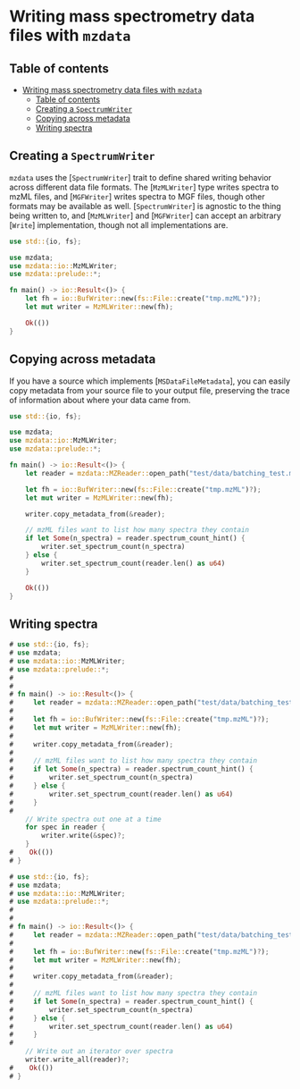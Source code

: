 # Writing mass spectrometry data files with `mzdata`

## Table of contents
- [Writing mass spectrometry data files with `mzdata`](#writing-mass-spectrometry-data-files-with-mzdata)
  - [Table of contents](#table-of-contents)
  - [Creating a `SpectrumWriter`](#creating-a-spectrumwriter)
  - [Copying across metadata](#copying-across-metadata)
  - [Writing spectra](#writing-spectra)

## Creating a `SpectrumWriter`

`mzdata` uses the [`SpectrumWriter`] trait to define shared writing behavior across different
data file formats. The [`MzMLWriter`] type writes spectra to mzML files, and [`MGFWriter`] writes
spectra to MGF files, though other formats may be available as well. [`SpectrumWriter`] is agnostic
to the thing being written to, and [`MzMLWriter`] and [`MGFWriter`] can accept an arbitrary [`Write`]
implementation, though not all implementations are.

```rust
use std::{io, fs};

use mzdata;
use mzdata::io::MzMLWriter;
use mzdata::prelude::*;

fn main() -> io::Result<()> {
    let fh = io::BufWriter::new(fs::File::create("tmp.mzML")?);
    let mut writer = MzMLWriter::new(fh);

    Ok(())
}
```

## Copying across metadata

If you have a source which implements [`MSDataFileMetadata`], you can easily copy metadata from your
source file to your output file, preserving the trace of information about where your data came from.

```rust
use std::{io, fs};

use mzdata;
use mzdata::io::MzMLWriter;
use mzdata::prelude::*;

fn main() -> io::Result<()> {
    let reader = mzdata::MZReader::open_path("test/data/batching_test.mzML")?;

    let fh = io::BufWriter::new(fs::File::create("tmp.mzML")?);
    let mut writer = MzMLWriter::new(fh);

    writer.copy_metadata_from(&reader);

    // mzML files want to list how many spectra they contain
    if let Some(n_spectra) = reader.spectrum_count_hint() {
        writer.set_spectrum_count(n_spectra)
    } else {
        writer.set_spectrum_count(reader.len() as u64)
    }

    Ok(())
}
```

## Writing spectra

```rust
# use std::{io, fs};
# use mzdata;
# use mzdata::io::MzMLWriter;
# use mzdata::prelude::*;
#
#
# fn main() -> io::Result<()> {
#     let reader = mzdata::MZReader::open_path("test/data/batching_test.mzML")?;
#
#     let fh = io::BufWriter::new(fs::File::create("tmp.mzML")?);
#     let mut writer = MzMLWriter::new(fh);
#
#     writer.copy_metadata_from(&reader);
#
#     // mzML files want to list how many spectra they contain
#     if let Some(n_spectra) = reader.spectrum_count_hint() {
#         writer.set_spectrum_count(n_spectra)
#     } else {
#         writer.set_spectrum_count(reader.len() as u64)
#     }
#
    // Write spectra out one at a time
    for spec in reader {
        writer.write(&spec)?;
    }
#    Ok(())
# }
```

```rust
# use std::{io, fs};
# use mzdata;
# use mzdata::io::MzMLWriter;
# use mzdata::prelude::*;
#
#
# fn main() -> io::Result<()> {
#     let reader = mzdata::MZReader::open_path("test/data/batching_test.mzML")?;
#
#     let fh = io::BufWriter::new(fs::File::create("tmp.mzML")?);
#     let mut writer = MzMLWriter::new(fh);
#
#     writer.copy_metadata_from(&reader);
#
#     // mzML files want to list how many spectra they contain
#     if let Some(n_spectra) = reader.spectrum_count_hint() {
#         writer.set_spectrum_count(n_spectra)
#     } else {
#         writer.set_spectrum_count(reader.len() as u64)
#     }
#
    // Write out an iterator over spectra
    writer.write_all(reader)?;
#    Ok(())
# }
```


